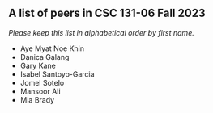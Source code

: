 A list of peers in CSC 131-06 Fall 2023
--------------------------------------------------

*Please keep this list in alphabetical order by first name.*
* Aye Myat Noe Khin
* Danica Galang
* Gary Kane
* Isabel Santoyo-Garcia
* Jomel Sotelo
* Mansoor Ali
* Mia Brady


